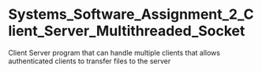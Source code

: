 # Systems_Software_Assignment_2_Client_Server_Multithreaded_Socket
Client Server program that can handle multiple clients that allows authenticated clients to transfer files to the server
